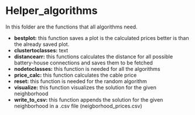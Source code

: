 # Helper_algorithms

In this folder are the functions that all algorithms need.

* **bestplot:** this function saves a plot is the calculated prices better is than the already saved plot.
* **clustertoclasses:** text
* **distancearr:** this functions calculates the distance for all possible battery-house connections and saves them to be fetched
* **nodetoclasses:** this function is needed for all the algorithms
* **price_calc:** this function calculates the cable price
* **reset:** this function is needed for the random algorithm
* **visualize:** this function visualizes the solution for the given neighborhood
* **write_to_csv:** this function appends the solution for the given neighborhood in a .csv file (neigborhood_prices.csv)
